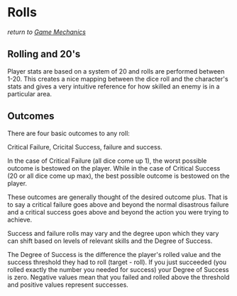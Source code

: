 # Rolls
*return to [Game Mechanics](README.md)*

## Rolling and 20's
Player stats are based on a system of 20 and rolls are performed between 1-20. This creates a nice mapping between the dice roll and the character's stats and gives a very intuitive reference for how skilled an enemy is in a particular area.


## Outcomes
There are four basic outcomes to any roll:

Critical Failure, Cricital Success, failure and success.

In the case of Critical Failure (all dice come up 1), the worst possible outcome is bestowed on the player. While in the case of Critical Success (20 or all dice come up max), the best possible outcome is bestowed on the player.

These outcomes are generally thought of the desired outcome plus. That is to say a critical failure goes above and beyond the normal disastrous failure and a critical success goes above and beyond the action you were trying to achieve.

Success and failure rolls may vary and the degree upon which they vary can shift based on levels of relevant skills and the Degree of Success.

The Degree of Success is the difference the player's rolled value and the success threshold they had to roll (target - roll). If you just succeeded (you rolled exactly the number you needed for success) your Degree of Success is zero. Negative values mean that you failed and rolled above the threshold and positive values represent successes.